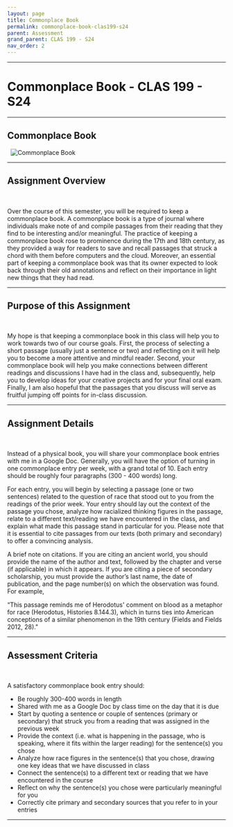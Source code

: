 ```yaml
---
layout: page
title: Commonplace Book
permalink: commonplace-book-clas199-s24
parent: Assessment
grand_parent: CLAS 199 - S24
nav_order: 2
---
```

***

# Commonplace Book - CLAS 199 - S24

***

## Commonplace Book
&nbsp;
![Commonplace Book](https://upload.wikimedia.org/wikipedia/commons/thumb/5/50/Commonplace_book_mid_17th_century.jpg/800px-Commonplace_book_mid_17th_century.jpg)

***

## Assignment Overview
&nbsp;

Over the course of this semester, you will be required to keep a commonplace book. A commonplace book is a type of journal where individuals make note of and compile passages from their reading that they find to be interesting and/or meaningful. The practice of keeping a commonplace book rose to prominence during the 17th and 18th century, as they provided a way for readers to save and recall passages that struck a chord with them before computers and the cloud. Moreover, an essential part of keeping a commonplace book was that its owner expected to look back through their old annotations and reflect on their importance in light new things that they had read.

***

## Purpose of this Assignment
&nbsp;

My hope is that keeping a commonplace book in this class will help you to work towards two of our course goals. First, the process of selecting a short passage (usually just a sentence or two) and reflecting on it will help you to become a more attentive and mindful reader. Second, your commonplace book will help you make connections between different readings and discussions I have had in the class and, subsequently, help you to develop ideas for your creative projects and for your final oral exam. Finally, I am also hopeful that the passages that you discuss will serve as fruitful jumping off points for in-class discussion.

***

## Assignment Details
&nbsp;

Instead of a physical book, you will share your commonplace book entries with me in a Google Doc. Generally, you will have the option of turning in one commonplace entry per week, with a grand total of 10. Each entry should be roughly four paragraphs (300 - 400 words) long.

For each entry, you will begin by selecting a passage (one or two sentences) related to the question of race that stood out to you from the readings of the prior week. Your entry should lay out the context of the passage you chose, analyze how racialized thinking figures in the passage, relate to a different text/reading we have encountered in the class, and explain what made this passage stand in particular for you. Please note that it is essential to cite passages from our texts (both primary and secondary) to offer a convincing analysis.

A brief note on citations. If you are citing an ancient world, you should provide the name of the author and text, followed by the chapter and verse (if applicable) in which it appears. If you are citing a piece of secondary scholarship, you must provide the author’s last name, the date of publication, and the page number(s) on which the observation was found. For example,

“This passage reminds me of Herodotus' comment on blood as a metaphor for race (Herodotus, Histories 8.144.3), which in turns ties into American conceptions of a similar phenomenon in the 19th century (Fields and Fields 2012, 28)."

***

## Assessment Criteria
&nbsp;

A satisfactory commonplace book entry should:

- Be roughly 300-400 words in length
- Shared with me as a Google Doc by class time on the day that it is due
- Start by quoting a sentence or couple of sentences (primary or secondary) that struck you from a reading that was assigned in the previous week
- Provide the context (i.e. what is happening in the passage, who is speaking, where it fits within the larger reading) for the sentence(s) you chose
- Analyze how race figures in the sentence(s) that you chose, drawing one key ideas that we have discussed in class
- Connect the sentence(s) to a different text or reading that we have encountered in the course 
- Reflect on why the sentence(s) you chose were particularly meaningful for you
- Correctly cite primary and secondary sources that you refer to in your entries

***

